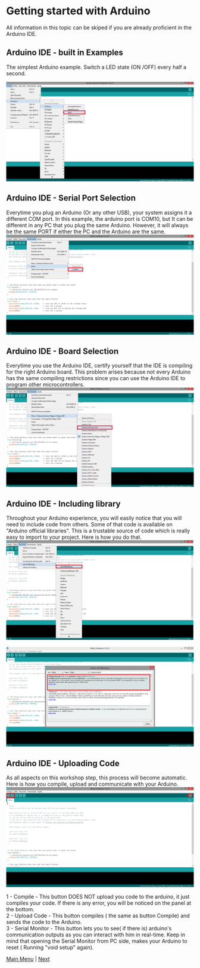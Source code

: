 # Getting started with Arduino
All information in this topic can be skiped if you are already proficient in the Arduino IDE.

## Arduino IDE - built in Examples
The simplest Arduino example. Switch a LED state (ON /OFF)  every half a second.</br>

![connection](./images/examples_blink.png "Breadboard Connections") </br>
## Arduino IDE - Serial Port Selection
Everytime you plug an Arduino (Or any other USB), your system assigns it a different COM port. In this example, the arduino port is COM10, but It can be different in any PC that you plug the same Arduino. However, it will always be the same PORT if either the PC and the Arduino are the same. </br>
![connection](./images/Selecionar_Porta.png "Selecionar Porta") </br>

## Arduino IDE - Board Selection
Everytime you use the Arduino IDE, certify yourself that the IDE is compiling for the right Arduino board. This problem arises because not every Arduino has the same compiling restrictions since you can use the Arduino IDE to program other microcontrollers.  </br>
![connection](./images/selecionar_placa.png "Selecionar Placa") </br>

## Arduino IDE - Including library
Throughout your Arduino experience, you will easily notice that you will need to include code from others. Some of that code is available on "Arduino official libraries". This is a trustable source of code which is really easy to import to your project. 
Here is how you do that.</br>
![connection](./images/incluir_biblioteca.png "Incluir Biblioteca") </br>
![connection](./images/selecionar_biblioteca.png "Selecionar Biblioteca") </br>

## Arduino IDE - Uploading Code
As all aspects on this workshop step, this process will become automatic. Here is how you compile, upload and communicate with your Arduino.</br>
![connection](./images/IDE.PNG "IDE") </br>

1 - Compile - This button DOES NOT upload you code to the arduino, it just compiles your code. If there is any error, you will be noticed on the panel at the bottom.</br>
2 - Upload Code - This button compiles ( the same as button Compile) and sends the code to the Arduino.</br>
3 - Serial Monitor - This button lets you to see( if there is) arduino's communication outputs as you can interact with him in real-time.
Keep in mind that opening the Serial Monitor from PC side, makes your Arduino to reset ( Running "void setup" again).</br>


[Main Menu](../README.md) | [Next](./helloWorld.md)
